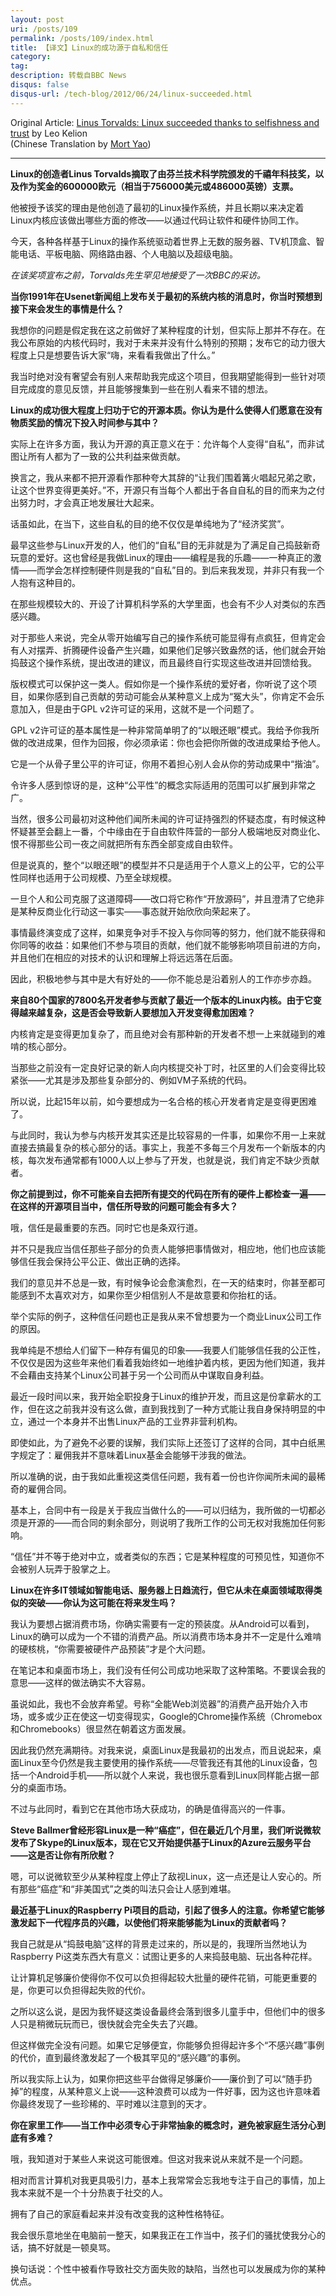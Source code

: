 ```yaml
---
layout: post
uri: /posts/109
permalink: /posts/109/index.html
title: 【译文】Linux的成功源于自私和信任
category:
tag:
description: 转载自BBC News
disqus: false
disqus-url: /tech-blog/2012/06/24/linux-succeeded.html
---
```

Original Article: [Linus Torvalds: Linux succeeded thanks to selfishness and trust](http://www.bbc.com/news/technology-18419231)
by Leo Kelion  
(Chinese Translation by [Mort Yao](http://www.soimort.org/))

***

__Linux的创造者Linus Torvalds摘取了由芬兰技术科学院颁发的千禧年科技奖，以及作为奖金的600000欧元（相当于756000美元或486000英镑）支票。__

他被授予该奖的理由是他创造了最初的Linux操作系统，并且长期以来决定着Linux内核应该做出哪些方面的修改——以通过代码让软件和硬件协同工作。

今天，各种各样基于Linux的操作系统驱动着世界上无数的服务器、TV机顶盒、智能电话、平板电脑、网络路由器、个人电脑以及超级电脑。

_在该奖项宣布之前，Torvalds先生罕见地接受了一次BBC的采访。_

__当你1991年在Usenet新闻组上发布关于最初的系统内核的消息时，你当时预想到接下来会发生的事情是什么？__

我想你的问题是假定我在这之前做好了某种程度的计划，但实际上那并不存在。在我公布原始的内核代码时，我对于未来并没有什么特别的预期；发布它的动力很大程度上只是想要告诉大家“嗨，来看看我做出了什么。”

我当时绝对没有奢望会有别人来帮助我完成这个项目，但我期望能得到一些针对项目完成度的意见反馈，并且能够搜集到一些在别人看来不错的想法。

__Linux的成功很大程度上归功于它的开源本质。你认为是什么使得人们愿意在没有物质奖励的情况下投入时间参与其中？__

实际上在许多方面，我认为开源的真正意义在于：允许每个人变得“自私”，而非试图让所有人都为了一致的公共利益来做贡献。

换言之，我从来都不把开源看作那种夸大其辞的“让我们围着篝火唱起兄弟之歌，让这个世界变得更美好。”不，开源只有当每个人都出于各自自私的目的而来为之付出努力时，才会真正地发展壮大起来。

话虽如此，在当下，这些自私的目的绝不仅仅是单纯地为了“经济奖赏”。

最早这些参与Linux开发的人，他们的“自私”目的无非就是为了满足自己捣鼓新奇玩意的爱好。这也曾经是我做Linux的理由——编程是我的乐趣——一种真正的激情——而学会怎样控制硬件则是我的“自私”目的。到后来我发现，并非只有我一个人抱有这种目的。

在那些规模较大的、开设了计算机科学系的大学里面，也会有不少人对类似的东西感兴趣。

对于那些人来说，完全从零开始编写自己的操作系统可能显得有点疯狂，但肯定会有人对摆弄、折腾硬件设备产生兴趣，如果他们足够兴致盎然的话，他们就会开始捣鼓这个操作系统，提出改进的建议，而且最终自行实现这些改进并回馈给我。

版权模式可以保护这一类人。假如你是一个操作系统的爱好者，你听说了这个项目，如果你感到自己贡献的劳动可能会从某种意义上成为“冤大头”，你肯定不会乐意加入，但是由于GPL v2许可证的采用，这就不是一个问题了。

GPL v2许可证的基本属性是一种非常简单明了的“以眼还眼”模式。我给予你我所做的改进成果，但作为回报，你必须承诺：你也会把你所做的改进成果给予他人。

它是一个从骨子里公平的许可证，你用不着担心别人会从你的劳动成果中“揩油”。

令许多人感到惊讶的是，这种“公平性”的概念实际适用的范围可以扩展到非常之广。

当然，很多公司最初对这种他们闻所未闻的许可证持强烈的怀疑态度，有时候这种怀疑甚至会翻上一番，个中缘由在于自由软件阵营的一部分人极端地反对商业化、恨不得那些公司一夜之间就把所有东西全部变成自由软件。

但是说真的，整个“以眼还眼”的模型并不只是适用于个人意义上的公平，它的公平性同样也适用于公司规模、乃至全球规模。

一旦个人和公司克服了这道障碍——改口将它称作“开放源码”，并且澄清了它绝非是某种反商业化行动这一事实——事态就开始欣欣向荣起来了。

事情最终演变成了这样，如果竞争对手不投入与你同等的努力，他们就不能获得和你同等的收益：如果他们不参与项目的贡献，他们就不能够影响项目前进的方向，并且他们在相应的对技术的认识和理解上将远远落在后面。

因此，积极地参与其中是大有好处的——你不能总是沿着别人的工作亦步亦趋。

__来自80个国家的7800名开发者参与贡献了最近一个版本的Linux内核。由于它变得越来越复杂，这是否会导致新人要想加入开发变得愈加困难？__

内核肯定是变得更加复杂了，而且绝对会有那种新的开发者不想一上来就碰到的难啃的核心部分。

当那些之前没有一定良好记录的新人向内核提交补丁时，社区里的人们会变得比较紧张——尤其是涉及那些复杂部分的、例如VM子系统的代码。

所以说，比起15年以前，如今要想成为一名合格的核心开发者肯定是变得更困难了。

与此同时，我认为参与内核开发其实还是比较容易的一件事，如果你不用一上来就直接去搞最复杂的核心部分的话。事实上，我差不多每三个月发布一个新版本的内核，每次发布通常都有1000人以上参与了开发，也就是说，我们肯定不缺少贡献者。

__你之前提到过，你不可能亲自去把所有提交的代码在所有的硬件上都检查一遍——在这样的开源项目当中，信任所导致的问题可能会有多大？__

哦，信任是最重要的东西。同时它也是条双行道。

并不只是我应当信任那些子部分的负责人能够把事情做对，相应地，他们也应该能够信任我会保持公平公正、做出正确的选择。

我们的意见并不总是一致，有时候争论会愈演愈烈，在一天的结束时，你甚至都可能感到不太喜欢对方，如果你至少相信别人不是故意要和你抬杠的话。

举个实际的例子，这种信任问题也正是我从来不曾想要为一个商业Linux公司工作的原因。

我单纯是不想给人们留下一种存有偏见的印象——我要人们能够信任我的公正性，不仅仅是因为这些年来他们看着我始终如一地维护着内核，更因为他们知道，我并不会藉由支持某个Linux公司甚于另一个公司而从中谋取自身利益。

最近一段时间以来，我开始全职投身于Linux的维护开发，而且这是份拿薪水的工作，但在这之前我并没有这么做，直到我找到了一种方式能让我自身保持明显的中立，通过一个本身并不出售Linux产品的工业界非营利机构。

即使如此，为了避免不必要的误解，我们实际上还签订了这样的合同，其中白纸黑字规定了：雇佣我并不意味着Linux基金会能够干涉我的做法。

所以准确的说，由于我如此重视这类信任问题，我有着一份也许你闻所未闻的最稀奇的雇佣合同。

基本上，合同中有一段是关于我应当做什么的——可以归结为，我所做的一切都必须是开源的——而合同的剩余部分，则说明了我所工作的公司无权对我施加任何影响。

“信任”并不等于绝对中立，或者类似的东西；它是某种程度的可预见性，知道你不会被别人玩弄于股掌之上。

__Linux在许多IT领域如智能电话、服务器上日趋流行，但它从未在桌面领域取得类似的突破——你认为这可能在将来发生吗？__

我认为要想占据消费市场，你确实需要有一定的预装度。从Android可以看到，Linux的确可以成为一个不错的消费产品。所以消费市场本身并不一定是什么难啃的硬核桃，“你需要被硬件产品预装”才是个大问题。

在笔记本和桌面市场上，我们没有任何公司成功地采取了这种策略。不要误会我的意思——这样的做法确实不大容易。

虽说如此，我也不会放弃希望。号称“全能Web浏览器”的消费产品开始介入市场，或多或少正在使这一切变得现实，Google的Chrome操作系统（Chromebox和Chromebooks）很显然在朝着这方面发展。

因此我仍然充满期待。对我来说，桌面Linux是我最初的出发点，而且说起来，桌面Linux至今仍然是我主要使用的操作系统——尽管我还有其他的Linux设备，包括一个Android手机——所以就个人来说，我也很乐意看到Linux同样能占据一部分的桌面市场。

不过与此同时，看到它在其他市场大获成功，的确是值得高兴的一件事。

__Steve Ballmer曾经形容Linux是一种“癌症”，但在最近几个月里，我们听说微软发布了Skype的Linux版本，现在它又开始提供基于Linux的Azure云服务平台——这是否让你有所欣慰？__

嗯，可以说微软至少从某种程度上停止了敌视Linux，这一点还是让人安心的。所有那些“癌症”和“非美国式”之类的叫法只会让人感到难堪。

__最近基于Linux的Raspberry Pi项目的启动，引起了很多人的注意。你希望它能够激发起下一代程序员的兴趣，以使他们将来能够能为Linux的贡献者吗？__

我自己就是从“捣鼓电脑”这样的背景走过来的，所以是的，我理所当然地认为Raspberry Pi这类东西大有意义：试图让更多的人来捣鼓电脑、玩出各种花样。

让计算机足够廉价使得你不仅可以负担得起较大批量的硬件花销，可能更重要的是，你更可以负担得起失败的代价。

之所以这么说，是因为我怀疑这类设备最终会落到很多儿童手中，但他们中的很多人只是稍微玩玩而已，很快就会完全失去了兴趣。

但这样做完全没有问题。如果它足够便宜，你能够负担得起许多个“不感兴趣”事例的代价，直到最终激发起了一个极其罕见的“感兴趣”的事例。

所以我实际上认为，如果你把这些平台做得足够廉价——廉价到了可以“随手扔掉”的程度，从某种意义上说——这种浪费可以成为一件好事，因为这也许意味着你最终发现了一些珍稀的、平时难以注意到的天才。

__你在家里工作——当工作中必须专心于非常抽象的概念时，避免被家庭生活分心到底有多难？__

哦，我知道对于某些人来说这可能很难。但这对我来说从来就不是一个问题。

相对而言计算机对我更具吸引力，基本上我常常会忘我地专注于自己的事情，加上我本来就不是一个十分热衷于社交的人。

拥有了自己的家庭看起来并没有改变我的这种性格特征。

我会很乐意地坐在电脑前一整天，如果我正在工作当中，孩子们的骚扰使我分心的话，搞不好就是一顿臭骂。

换句话说：个性中被看作导致社交方面失败的缺陷，当然也可以发展成为你的某种优点。

